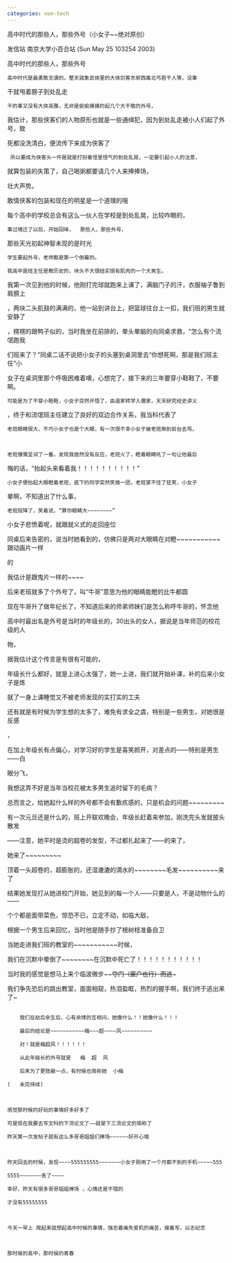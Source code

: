 ```yaml
---
categories: non-tech
---
```

高中时代的那些人，那些外号（小女子~~绝对原创）

发信站 南京大学小百合站 (Sun May 25 103254 2003)



高中时代的那些人，那些外号

    高中时代是最勇敢无谓的，整天就象武侠里的大侠剑客东邪西毒北丐若干人等，没事

干就甩着膀子到处乱走

    干的事又没有大侠高雅，无非是偷偷摸摸的起几个大不敬的外号，

我估计，那些侠客们的人物原形也就是一些通缉犯，因为到处乱走被小人们起了外号，致

死都没洗清白，便流传下来成为侠客了

     所以要成为侠客头一件是就是打扮着怪里怪气的到处乱晃，一定要引起小人的注意，

就算包装的失策了，自己喝粥都要请几个人来捧捧场，

壮大声势。

   敢情侠客的包装和现在的明星是一个道理的哦

   每个高中的学校总会有这么一伙人在学校是到处乱晃，比较咋眼的，

    事过境迁了以后，开始回味，  那些人，那些外号，

   那些天光初起神智未现的是时光



    学生要起外号，老师都是第一个倒霉的。

    我高中是班主任是教历史的，块头不大很结实很有肌肉的一个大男生。

我第一次见到他的时候，他刚打完球就跑来上课了，满脑门子的汗，衣服袖子鲁到肩膀上

，两块二头肌鼓的满满的，他一站到讲台上，把篮球往台上一扣，我们班的男生就安静了

，楞楞的跟鸭子似的，当时我坐在前排的，晕头晕脑的向同桌求救，“怎么有个流氓跑我

们班来了？”同桌二话不说把小女子的头塞到桌洞里去“你想死啊，那是我们班主任”小

女子在桌洞里那个呼吸困难着噢，心想完了，接下来的三年要穿小鞋鞋了，不要啊。

    可能是为了不穿小鞋鞋，小女子突然开悟了，由道家转学入儒家，天天研究经史讲义

，终于和流氓班主任建立了良好的双边合作关系，我当科代表了

    老班眼睛很大，不巧小女子也是个大眼，有一次很不幸小女子被老班揪到前台去骂，



    老班慷慨呈词了一番，发现我居然没有反应，老班火了，瞪着眼睛吼了一句让他最后

悔的话，“抬起头来看着我！！！！！！！！！！”

    小女子便抬起大眼瞪着老班，底下的同学突然笑做一团，老班掌不住了狂笑，小女子

晕啊，不知道出了什么事，

    老班投降了，笑着说，“算你眼睛大~~~~~~~~”

小女子悲愤着呢，就跟就义式的走回座位

同桌后来告密的，说当时她看到的，仿佛只是两对大眼睛在对瞪~~~~~~~~~~~跟动画片一样

的

我估计是跟鬼片一样的~~~~

后来老班就多了个外号了，叫“牛哥”意思为他的眼睛能瞪的比牛都圆

现在牛哥升了做年纪长了，不知道后来的师弟师妹们是怎么称呼牛哥的，怀念他

 

   高中时最出名是外号是当时的年级长的，30出头的女人，据说是当年师范的校花级的人

物，

   据我估计这个传言是有很有可能的，

年级长什么都好，就是上进心太强了，她一上进，我们就开始补课，补的后来小女子是炼

就了一身上课睡觉又不被老师发现的实打实的工夫

   还有就是有时候为学生想的太多了，难免有求全之虞，特别是一些男生，对她很是反感

，

   在加上年级长有点偏心，对学习好的学生是喜笑颜开，对差点的――特别是男生――白

眼分飞，

   我想这弄不好是当年当校花被太多男生追时留下的毛病？

   总而言之，给她起什么样的外号都不会有歉疚感的，只是机会的问题~~~~~~~~~

   有一次元旦还是什么的，班上开联欢晚会，年级长赶着来参加，刚洗完头发就披头散发

――注意，她平时是烫的超卷的发型，不过都扎起来了――的来了，   

   她来了~~~~~~~~~

   顶着一头超卷的，超膨胀的，还湿漉漉的滴水的~~~~~~~~毛发~~~~~~~~~~来了

   结果她发现打从她进校门开始，她见到的每一个人――只要是人，不是动物什么的――

个个都是面带菜色，惊恐不已，立定不动，如临大敌，

   根据一个男生后来回忆，当时他是随手抄了根树枝准备自卫

   当她走进我们班的教室的~~~~~~~~~~~时候，

   我们在沉默中晕倒了~~~~~~~~在沉默中死亡了！！！！！！！！！！！

   当时我的感觉是想马上来个临波微步~~~~夺门（窗户也行）而逃~~~

   我们争先恐后的跳出教室，面面相窥，热泪盈眶，热烈的握手啊，我们终于逃出来了~

~~~~~~我们还活着~~~~~~~~WE ARE ALIVE~~~~~~ 感人啊~~~~~

    我们在劫后余生后，心有余悸的互相问，她像什么！！她像什么！！！

    最后的结论是~~~~~~~~~~~梅~~~超~~~~风~~~~~~~~~~

    对！就是梅超风！！！！！！

    从此年级长的外号就是   梅  超  风

    后来为了更隐蔽一点，有时候也简称她  小梅

(   未完待续)



感觉那时候的好玩的事情好多好多了

可是现在我要去写文科的下流论文了――就是下三流论文的简称了

昨天第一次发帖子就有这么多哥哥姐姐们捧场~~~~~~好开心哦



昨天回去的时候，发现~~~~555555555~~~~~~~小女子刚用了一个月都不到的手机~~~~~555

5555~~~~~~~丢了~~~~

幸好，昨天有很多哥哥姐姐捧场 ，心情还是不错的

才没有55555555



今天一早上 爬起来就想起高中时候的事情，强忍着痛失爱机的痛苦，接着写，以志纪念



那时侯的高中，那时侯的青春





